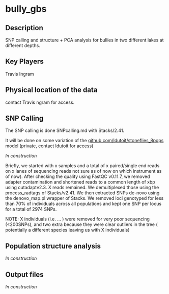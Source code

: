 # bully_gbs

## Description
SNP calling and structure + PCA analysis for bullies in two different lakes at different depths.

## Key Players

Travis Ingram

## Physical location of the data

contact Travis ngram for access.

## SNP Calling
The SNP calling is done SNPcalling.md with Stacks/2.41. 

It will be done on some variation of the [github.com/ldutoit/stoneflies_8pops](github.com/ldutoit/stoneflies_8pops) model (private, contact ldutoit for access)


*In construction*

Briefly, we started with x samples and a total of x paired/single end reads on x lanes of sequencing reads  not sure as of now on which instrument as of now). After checking the quality using FastQC v0.11.7, we removed adapter contamination and shortened reads to a common length of xbp using cutadaptv2.3. X reads remained. We demultiplexed those using the process_radtags of Stacks/v2.41. We then extracted SNPs de-novo using the denovo_map.pl wrapper of Stacks. We removed loci genotyped for less than 70% of individuals across all populations and kept one SNP per locus for a total of 2974 SNPs.

NOTE: X individuals (i.e. ... ) were removed for very poor sequencing (<200SNPs), and two extra because they were clear outliers in the tree ( potentially a different species leaving us with X individuals)

## Population structure analysis

*In construction*

## Output files

*In construction*
